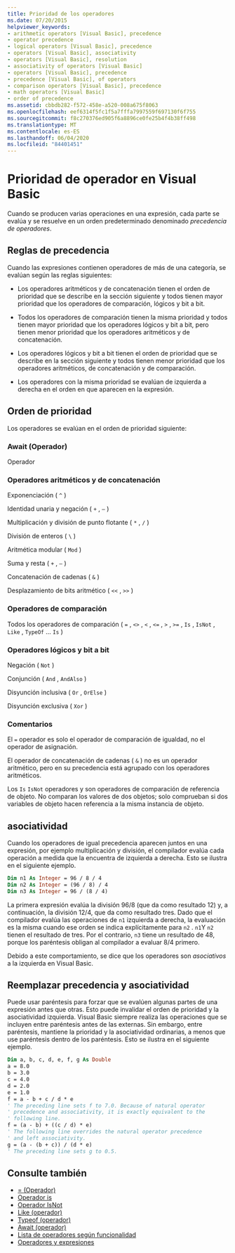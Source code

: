 ```yaml
---
title: Prioridad de los operadores
ms.date: 07/20/2015
helpviewer_keywords:
- arithmetic operators [Visual Basic], precedence
- operator precedence
- logical operators [Visual Basic], precedence
- operators [Visual Basic], associativity
- operators [Visual Basic], resolution
- associativity of operators [Visual Basic]
- operators [Visual Basic], precedence
- precedence [Visual Basic], of operators
- comparison operators [Visual Basic], precedence
- math operators [Visual Basic]
- order of precedence
ms.assetid: cbbdb282-f572-458e-a520-008a675f8063
ms.openlocfilehash: eef6314f5fc1f5a7fffa7997559f697130f6f755
ms.sourcegitcommit: f8c270376ed905f6a8896ce0fe25b4f4b38ff498
ms.translationtype: MT
ms.contentlocale: es-ES
ms.lasthandoff: 06/04/2020
ms.locfileid: "84401451"
---
```

# <a name="operator-precedence-in-visual-basic"></a>Prioridad de operador en Visual Basic
Cuando se producen varias operaciones en una expresión, cada parte se evalúa y se resuelve en un orden predeterminado denominado *precedencia de operadores*.

## <a name="precedence-rules"></a>Reglas de precedencia
 Cuando las expresiones contienen operadores de más de una categoría, se evalúan según las reglas siguientes:

- Los operadores aritméticos y de concatenación tienen el orden de prioridad que se describe en la sección siguiente y todos tienen mayor prioridad que los operadores de comparación, lógicos y bit a bit.

- Todos los operadores de comparación tienen la misma prioridad y todos tienen mayor prioridad que los operadores lógicos y bit a bit, pero tienen menor prioridad que los operadores aritméticos y de concatenación.

- Los operadores lógicos y bit a bit tienen el orden de prioridad que se describe en la sección siguiente y todos tienen menor prioridad que los operadores aritméticos, de concatenación y de comparación.

- Los operadores con la misma prioridad se evalúan de izquierda a derecha en el orden en que aparecen en la expresión.

## <a name="precedence-order"></a>Orden de prioridad
 Los operadores se evalúan en el orden de prioridad siguiente:

### <a name="await-operator"></a>Await (Operador)
 Operador

### <a name="arithmetic-and-concatenation-operators"></a>Operadores aritméticos y de concatenación
 Exponenciación ( `^` )

 Identidad unaria y negación ( `+` , `–` )

 Multiplicación y división de punto flotante ( `*` , `/` )

 División de enteros ( `\` )

 Aritmética modular ( `Mod` )

 Suma y resta ( `+` , `–` )

 Concatenación de cadenas ( `&` )

 Desplazamiento de bits aritmético ( `<<` , `>>` )

### <a name="comparison-operators"></a>Operadores de comparación
 Todos los operadores de comparación ( `=` , `<>` , `<` , `<=` , `>` , `>=` , `Is` , `IsNot` , `Like` , `TypeOf` ... `Is` )

### <a name="logical-and-bitwise-operators"></a>Operadores lógicos y bit a bit
 Negación ( `Not` )

 Conjunción ( `And` , `AndAlso` )

 Disyunción inclusiva ( `Or` , `OrElse` )

 Disyunción exclusiva ( `Xor` )

### <a name="comments"></a>Comentarios
 El `=` operador es solo el operador de comparación de igualdad, no el operador de asignación.

 El operador de concatenación de cadenas ( `&` ) no es un operador aritmético, pero en su precedencia está agrupado con los operadores aritméticos.

 Los `Is` `IsNot` operadores y son operadores de comparación de referencia de objeto. No comparan los valores de dos objetos; solo comprueban si dos variables de objeto hacen referencia a la misma instancia de objeto.

## <a name="associativity"></a>asociatividad
 Cuando los operadores de igual precedencia aparecen juntos en una expresión, por ejemplo multiplicación y división, el compilador evalúa cada operación a medida que la encuentra de izquierda a derecha. Esto se ilustra en el siguiente ejemplo.

```vb
Dim n1 As Integer = 96 / 8 / 4
Dim n2 As Integer = (96 / 8) / 4
Dim n3 As Integer = 96 / (8 / 4)
```

 La primera expresión evalúa la división 96/8 (que da como resultado 12) y, a continuación, la división 12/4, que da como resultado tres. Dado que el compilador evalúa las operaciones de `n1` izquierda a derecha, la evaluación es la misma cuando ese orden se indica explícitamente para `n2` . `n1`Y `n2` tienen el resultado de tres. Por el contrario, `n3` tiene un resultado de 48, porque los paréntesis obligan al compilador a evaluar 8/4 primero.

 Debido a este comportamiento, se dice que los operadores son *asociativos* a la izquierda en Visual Basic.

## <a name="overriding-precedence-and-associativity"></a>Reemplazar precedencia y asociatividad
 Puede usar paréntesis para forzar que se evalúen algunas partes de una expresión antes que otras. Esto puede invalidar el orden de prioridad y la asociatividad izquierda. Visual Basic siempre realiza las operaciones que se incluyen entre paréntesis antes de las externas. Sin embargo, entre paréntesis, mantiene la prioridad y la asociatividad ordinarias, a menos que use paréntesis dentro de los paréntesis. Esto se ilustra en el siguiente ejemplo.

```vb
Dim a, b, c, d, e, f, g As Double
a = 8.0
b = 3.0
c = 4.0
d = 2.0
e = 1.0
f = a - b + c / d * e
' The preceding line sets f to 7.0. Because of natural operator
' precedence and associativity, it is exactly equivalent to the
' following line.
f = (a - b) + ((c / d) * e)
' The following line overrides the natural operator precedence
' and left associativity.
g = (a - (b + c)) / (d * e)
' The preceding line sets g to 0.5.
```

## <a name="see-also"></a>Consulte también

- [= (Operador)](assignment-operator.md)
- [Operador is](is-operator.md)
- [Operador IsNot](isnot-operator.md)
- [Like (operador)](like-operator.md)
- [Typeof (operador)](typeof-operator.md)
- [Await (operador)](await-operator.md)
- [Lista de operadores según funcionalidad](operators-listed-by-functionality.md)
- [Operadores y expresiones](../../programming-guide/language-features/operators-and-expressions/index.md)
